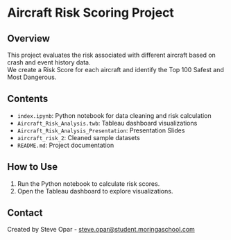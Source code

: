 # Aircraft Risk Scoring Project

## Overview
This project evaluates the risk associated with different aircraft based on crash and event history data.  
We create a Risk Score for each aircraft and identify the Top 100 Safest and Most Dangerous.

## Contents
- `index.ipynb`: Python notebook for data cleaning and risk calculation
- `Aircraft_Risk_Analysis.twb`: Tableau dashboard visualizations
- `Aircraft_Risk_Analysis_Presentation`: Presentation Slides
- `aircraft_risk_2`: Cleaned sample datasets
- `README.md`: Project documentation

## How to Use
1. Run the Python notebook to calculate risk scores.
2. Open the Tableau dashboard to explore visualizations.

## Contact
Created by Steve Opar - steve.opar@student.moringaschool.com
